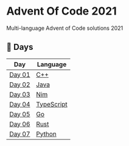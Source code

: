 # Advent Of Code 2021

Multi-language Advent of Code solutions 2021

## 📅 Days

| Day               | Language                                                            |
| ----------------- | ------------------------------------------------------------------- |
| [Day 01](01-cpp)  | [C++](https://en.wikipedia.org/wiki/C%2B%2B)                        |
| [Day 02](02-java) | [Java](<https://en.wikipedia.org/wiki/Java_(programming_language)>) |
| [Day 03](03-nim)  | [Nim](https://nim-lang.org/)                                        |
| [Day 04](04-ts)   | [TypeScript](https://www.typescriptlang.org/)                       |
| [Day 05](05-go)   | [Go](https://go.dev/)                                               |
| [Day 06](06-rust) | [Rust](https://www.rust-lang.org/)                                  |
| [Day 07](07-py)   | [Python](https://www.python.org/)                                   |

